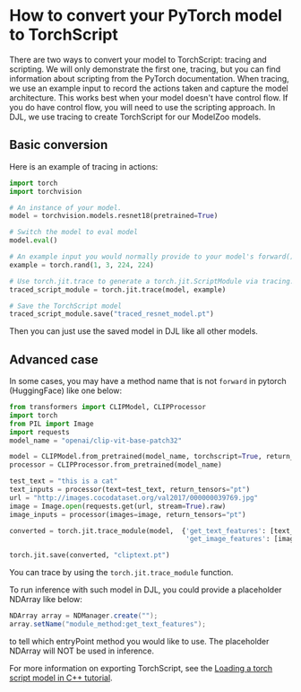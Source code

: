 # How to convert your PyTorch model to TorchScript

There are two ways to convert your model to TorchScript: tracing and scripting.
We will only demonstrate the first one, tracing, but you can find information about scripting from the PyTorch documentation.
When tracing, we use an example input to record the actions taken and capture the model architecture.
This works best when your model doesn't have control flow. 
If you do have control flow, you will need to use the scripting approach.
In DJL, we use tracing to create TorchScript for our ModelZoo models.


## Basic conversion

Here is an example of tracing in actions:

```python
import torch
import torchvision

# An instance of your model.
model = torchvision.models.resnet18(pretrained=True)

# Switch the model to eval model
model.eval()

# An example input you would normally provide to your model's forward() method.
example = torch.rand(1, 3, 224, 224)

# Use torch.jit.trace to generate a torch.jit.ScriptModule via tracing.
traced_script_module = torch.jit.trace(model, example)

# Save the TorchScript model
traced_script_module.save("traced_resnet_model.pt")
```

Then you can just use the saved model in DJL like all other models.

## Advanced case

In some cases, you may have a method name that is not `forward` in pytorch (HuggingFace) like one below:

```python
from transformers import CLIPModel, CLIPProcessor
import torch
from PIL import Image
import requests
model_name = "openai/clip-vit-base-patch32"

model = CLIPModel.from_pretrained(model_name, torchscript=True, return_dict=False)
processor = CLIPProcessor.from_pretrained(model_name)

test_text = "this is a cat"
text_inputs = processor(text=test_text, return_tensors="pt")
url = "http://images.cocodataset.org/val2017/000000039769.jpg"
image = Image.open(requests.get(url, stream=True).raw)
image_inputs = processor(images=image, return_tensors="pt")

converted = torch.jit.trace_module(model,  {'get_text_features': [text_inputs['input_ids'], text_inputs['attention_mask']],
                                            'get_image_features': [image_inputs['pixel_values']]})

torch.jit.save(converted, "cliptext.pt")
```

You can trace by using the `torch.jit.trace_module` function.

To run inference with such model in DJL, you could provide a placeholder NDArray like below:

```java
NDArray array = NDManager.create("");
array.setName("module_method:get_text_features");
```

to tell which entryPoint method you would like to use. The placeholder NDArray will NOT be used in inference.

For more information on exporting TorchScript, see the [Loading a torch script model in C++ tutorial](https://pytorch.org/tutorials/advanced/cpp_export.html).
